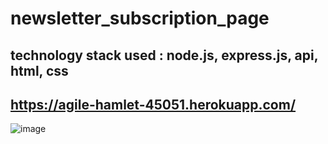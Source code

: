 # newsletter_subscription_page

## technology stack used : node.js, express.js, api, html, css

## https://agile-hamlet-45051.herokuapp.com/

![image](https://user-images.githubusercontent.com/30587730/136359935-8e337475-6c58-4788-9ff1-522270b7e215.png)

